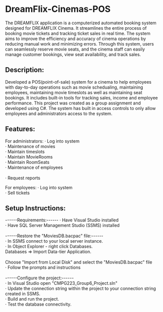# DreamFlix-Cinemas-POS
The DREAMFLIX application is a computerized automated booking system designed for DREAMFLIX Cinema. It streamlines the entire process of booking movie tickets and tracking ticket sales in real time. The system aims to improve the efficiency and accuracy of cinema operations by reducing manual work and minimizing errors. Through this system, users can seamlessly reserve movie seats, and the cinema staff can easily manage customer bookings, view seat availability, and track sales.

## Description:
Developed a POS(point-of-sale) system for a cinema to help employees with day-to-day operations such as movie schedualing, maintaining employees, maintaining movie timeslots as well as maintaining seat bookings. It includes built-in tools for tracking sales, income and employee performance. This project was created as a group assignment and developed using C#.
The system has built in access controls to only allow employees and administrators access to the system. 

## Features:
For administrators:
·	Log into system
<br>
·	Maintenance of movies
<br>
·	Maintain timeslots
<br>
·	Maintain MovieRooms
<br>
·	Maintain RoomSeats
<br>
·	Maintenance of employees  
<br>
·	Request reports
 
For employees:
·	Log into system 
<br>
·	Sell tickets

## Setup Instructions:
------Requirements:------
·	Have Visual Studio installed
<br>
·	Have SQL Server Management Studio (SSMS) installed
<br>
<br>
------Restore the "MoviesDB.bacpac" file:------
<br>
·	In SSMS connect to your local server instance.
<br>
·	In Object Explorer - right click Databases. 
<br>
      Databases => Import Data-tier Application.
 <br>     
      Choose "Import from Local Disk" and select the "MoviesDB.bacpac" file
<br>
· Follow the prompts and instructions
<br>
<br>
------Configure the project:------
<br>
· In Visual Studio open "CMPG223_Group6_Project.sln"
<br>
· Update the connection string within the project to your connection string created in SSMS.
<br>
· Build and run the project.
<br>
· Test the database connectivity.



